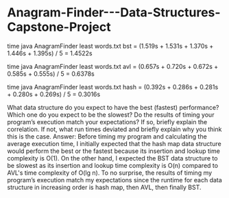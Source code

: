 # Anagram-Finder---Data-Structures-Capstone-Project

time java AnagramFinder least words.txt bst =
    (1.519s + 1.531s + 1.370s + 1.446s + 1.395s) / 5 = 1.4522s

time java AnagramFinder least words.txt avl =
    (0.657s + 0.720s + 0.672s + 0.585s + 0.555s) / 5 = 0.6378s

time java AnagramFinder least words.txt hash =
    (0.392s + 0.286s + 0.281s + 0.280s + 0.269s) / 5 = 0.3016s

What data structure do you expect to have the best (fastest) performance? Which one do you expect
to be the slowest? Do the results of timing your program’s execution match your expectations? If so,
briefly explain the correlation. If not, what run times deviated and briefly explain why you think this
is the case.
Answer: Before timing my program and calculating the average execution time, I initially expected that the hash map data structure would perform the best or the fastest because its insertion and lookup time complexity is O(1). On the other hand, I expected the BST data structure to be slowest as its insertion and lookup time complexity is O(n) compared to AVL's time complexity of O(lg n). To no surprise, the results of timing my program’s execution match my expectations since the runtime for each data structure in increasing order is hash map, then AVL, then finally BST.
